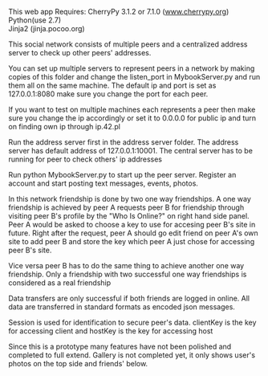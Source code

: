 This web app Requires:  CherryPy 3.1.2 or 7.1.0 (www.cherrypy.org) 
						Python(use 2.7)                         
						Jinja2   (jinja.pocoo.org)

This social network consists of multiple peers and a centralized address
server to check up other peers' addresses.

You can set up multiple servers to represent peers in a network by making
copies of this folder and change the listen_port in MybookServer.py and run
them all on the same machine. The default ip and port is set as 127.0.0.1:8080
make sure you change the port for each peer.

If you want to test on multiple machines each represents a peer then make sure
you change the ip accordingly or set it to 0.0.0.0 for public ip and turn on
finding own ip through ip.42.pl

Run the address server first in the address server folder. The address server
has default address of 127.0.0.1:10001. The central server has to be running
for peer to check others' ip addresses

Run python MybookServer.py to start up the peer server. Register an account
and start posting text messages, events, photos.

In this network friendship is done by two one way friendships. A one way
friendship is achieved by peer A requests peer B for friendship through
visiting peer B's profile by the "Who Is Online?" on right hand side panel.
Peer A would be asked to choose a key to use for accesing peer B's site in
future. Right after the request, peer A should go edit friend on peer A's own
site to add peer B and store the key which peer A just chose for accessing
peer B's site.

Vice versa peer B has to do the same thing to achieve another one way
friendship. Only a friendship with two successful one way friendships is
considered as a real friendship

Data transfers are only successful if both friends are logged in online. All
data are transferred in standard formats as encoded json messages.

Session is used for identification to secure peer's data. clientKey is the key
for accessing client and hostKey is the key for accessing host

Since this is a prototype many features have not been polished and completed
to full extend. Gallery is not completed yet, it only shows user's photos on
the top side and friends' below.
